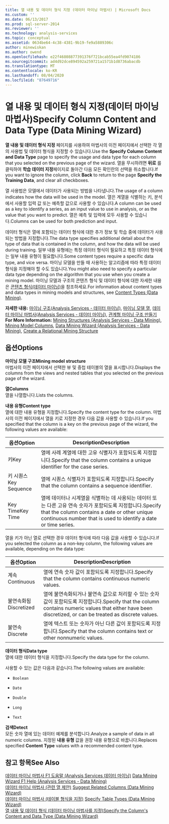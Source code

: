 ```yaml
---
title: 열 내용 및 데이터 형식 지정 (데이터 마이닝 마법사) | Microsoft Docs
ms.custom: ''
ms.date: 06/13/2017
ms.prod: sql-server-2014
ms.reviewer: ''
ms.technology: analysis-services
ms.topic: conceptual
ms.assetid: 0634be64-4c38-4381-9b19-fe9a5889306c
author: minewiskan
ms.author: owend
ms.openlocfilehash: e22f46808877391376f721bcab55ea4fd9074186
ms.sourcegitcommit: ad4d92dce894592a259721a1571b1d8736abacdb
ms.translationtype: MT
ms.contentlocale: ko-KR
ms.lasthandoff: 08/04/2020
ms.locfileid: "87649716"
---
```

# <a name="specify-column-content-and-data-type-data-mining-wizard"></a><span data-ttu-id="47452-102">열 내용 및 데이터 형식 지정(데이터 마이닝 마법사)</span><span class="sxs-lookup"><span data-stu-id="47452-102">Specify Column Content and Data Type (Data Mining Wizard)</span></span>
  <span data-ttu-id="47452-103">**열 내용 및 데이터 형식 지정** 페이지를 사용하여 마법사의 이전 페이지에서 선택한 각 열의 사용법 및 데이터 형식을 지정할 수 있습니다.</span><span class="sxs-lookup"><span data-stu-id="47452-103">Use the **Specify Column Content and Data Type** page to specify the usage and data type for each column that you selected on the previous page of the wizard.</span></span> <span data-ttu-id="47452-104">열을 무시하려면 **뒤로** 를 클릭하여 **학습 데이터 지정**페이지로 돌아간 다음 모든 확인란의 선택을 취소합니다.</span><span class="sxs-lookup"><span data-stu-id="47452-104">If you want to ignore the column, click **Back** to return to the page **Specify the Training Data**, and clear all checkboxes.</span></span>  
  
 <span data-ttu-id="47452-105">열 사용법은 모델에서 데이터가 사용되는 방법을 나타냅니다.</span><span class="sxs-lookup"><span data-stu-id="47452-105">The usage of a column indicates how the data will be used in the model.</span></span> <span data-ttu-id="47452-106">열은 계열을 식별하는 키, 분석에서 사용할 입력 값 또는 예측할 값으로 사용할 수 있습니다.</span><span class="sxs-lookup"><span data-stu-id="47452-106">A column can be used as a key to identify a series, as an input value to use in analysis, or as the value that you want to predict.</span></span> <span data-ttu-id="47452-107">열은 예측 및 입력에 모두 사용할 수 있습니다.</span><span class="sxs-lookup"><span data-stu-id="47452-107">Columns can be used for both prediction and input.</span></span>  
  
 <span data-ttu-id="47452-108">데이터 형식은 열에 포함되는 데이터 형식에 대한 추가 정보 및 학습 중에 데이터가 사용되는 방법을 지정합니다.</span><span class="sxs-lookup"><span data-stu-id="47452-108">The data type specifies additional detail about the type of data that is contained in the column, and how the data will be used during training.</span></span> <span data-ttu-id="47452-109">일부 내용 유형에는 특정 데이터 형식이 필요하고 특정 데이터 형식에는 일부 내용 유형이 필요합니다.</span><span class="sxs-lookup"><span data-stu-id="47452-109">Some content types require a specific data type, and vice versa.</span></span> <span data-ttu-id="47452-110">마이닝 모델을 만들 때 사용하는 알고리즘에 따라 특정 데이터 형식을 지정해야 할 수도 있습니다.</span><span class="sxs-lookup"><span data-stu-id="47452-110">You might also need to specify a particular data type depending on the algorithm that you use when you create a mining model.</span></span> <span data-ttu-id="47452-111">마이닝 모델과 구조의 콘텐츠 형식 및 데이터 형식에 대한 자세한 내용은 [콘텐츠 형식&#40;데이터 마이닝&#41;](data-mining/content-types-data-mining.md)을 참조하세요.</span><span class="sxs-lookup"><span data-stu-id="47452-111">For information about content types and data types in mining models and structures, see [Content Types &#40;Data Mining&#41;](data-mining/content-types-data-mining.md).</span></span>  
  
 <span data-ttu-id="47452-112">**자세한 내용:** [마이닝 구조&#40;Analysis Services - 데이터 마이닝&#41;](data-mining/mining-structures-analysis-services-data-mining.md), [마이닝 모델 열](data-mining/mining-model-columns.md), [데이터 마이닝 마법사&#40;Analysis Services - 데이터 마이닝&#41;](data-mining/data-mining-wizard-analysis-services-data-mining.md), [관계형 마이닝 구조 만들기](data-mining/create-a-relational-mining-structure.md)</span><span class="sxs-lookup"><span data-stu-id="47452-112">**For More Information:** [Mining Structures &#40;Analysis Services - Data Mining&#41;](data-mining/mining-structures-analysis-services-data-mining.md), [Mining Model Columns](data-mining/mining-model-columns.md), [Data Mining Wizard &#40;Analysis Services - Data Mining&#41;](data-mining/data-mining-wizard-analysis-services-data-mining.md), [Create a Relational Mining Structure](data-mining/create-a-relational-mining-structure.md)</span></span>  
  
## <a name="options"></a><span data-ttu-id="47452-113">옵션</span><span class="sxs-lookup"><span data-stu-id="47452-113">Options</span></span>  
 <span data-ttu-id="47452-114">**마이닝 모델 구조**</span><span class="sxs-lookup"><span data-stu-id="47452-114">**Mining model structure**</span></span>  
 <span data-ttu-id="47452-115">마법사의 이전 페이지에서 선택한 뷰 및 중첩 테이블의 열을 표시합니다.</span><span class="sxs-lookup"><span data-stu-id="47452-115">Displays the columns from the views and nested tables that you selected on the previous page of the wizard.</span></span>  
  
 <span data-ttu-id="47452-116">**열**</span><span class="sxs-lookup"><span data-stu-id="47452-116">**Columns**</span></span>  
 <span data-ttu-id="47452-117">열을 나열합니다.</span><span class="sxs-lookup"><span data-stu-id="47452-117">Lists the columns.</span></span>  
  
 <span data-ttu-id="47452-118">**내용 유형**</span><span class="sxs-lookup"><span data-stu-id="47452-118">**Content type**</span></span>  
 <span data-ttu-id="47452-119">열에 대한 내용 유형을 지정합니다.</span><span class="sxs-lookup"><span data-stu-id="47452-119">Specify the content type for the column.</span></span> <span data-ttu-id="47452-120">마법사의 이전 페이지에서 열을 키로 지정한 경우 다음 값을 사용할 수 있습니다.</span><span class="sxs-lookup"><span data-stu-id="47452-120">If you specified that the column is a key on the previous page of the wizard, the following values are available:</span></span>  
  
|<span data-ttu-id="47452-121">옵션</span><span class="sxs-lookup"><span data-stu-id="47452-121">Option</span></span>|<span data-ttu-id="47452-122">Description</span><span class="sxs-lookup"><span data-stu-id="47452-122">Description</span></span>|  
|------------|-----------------|  
|<span data-ttu-id="47452-123">키</span><span class="sxs-lookup"><span data-stu-id="47452-123">Key</span></span>|<span data-ttu-id="47452-124">열에 사례 계열에 대한 고유 식별자가 포함되도록 지정합니다.</span><span class="sxs-lookup"><span data-stu-id="47452-124">Specify that the column contains a unique identifier for the case series.</span></span>|  
|<span data-ttu-id="47452-125">키 시퀀스</span><span class="sxs-lookup"><span data-stu-id="47452-125">Key Sequence</span></span>|<span data-ttu-id="47452-126">열에 시퀀스 식별자가 포함되도록 지정합니다.</span><span class="sxs-lookup"><span data-stu-id="47452-126">Specify that the column contains a sequence identifier.</span></span>|  
|<span data-ttu-id="47452-127">Key Time</span><span class="sxs-lookup"><span data-stu-id="47452-127">Key Time</span></span>|<span data-ttu-id="47452-128">열에 데이터나 시계열을 식별하는 데 사용되는 데이터 또는 다른 고유 연속 숫자가 포함되도록 지정합니다.</span><span class="sxs-lookup"><span data-stu-id="47452-128">Specify that the column contains a date or other unique continuous number that is used to identify a date or time series.</span></span>|  
  
 <span data-ttu-id="47452-129">열을 키가 아닌 열로 선택한 경우 데이터 형식에 따라 다음 값을 사용할 수 있습니다.</span><span class="sxs-lookup"><span data-stu-id="47452-129">If you selected the column as a non-key column, the following values are available, depending on the data type:</span></span>  
  
|<span data-ttu-id="47452-130">옵션</span><span class="sxs-lookup"><span data-stu-id="47452-130">Option</span></span>|<span data-ttu-id="47452-131">Description</span><span class="sxs-lookup"><span data-stu-id="47452-131">Description</span></span>|  
|------------|-----------------|  
|<span data-ttu-id="47452-132">계속</span><span class="sxs-lookup"><span data-stu-id="47452-132">Continuous</span></span>|<span data-ttu-id="47452-133">열에 연속 숫자 값이 포함되도록 지정합니다.</span><span class="sxs-lookup"><span data-stu-id="47452-133">Specify that the column contains continuous numeric values.</span></span>|  
|<span data-ttu-id="47452-134">불연속화됨</span><span class="sxs-lookup"><span data-stu-id="47452-134">Discretized</span></span>|<span data-ttu-id="47452-135">열에 불연속화되거나 불연속 값으로 처리할 수 있는 숫자 값이 포함되도록 지정합니다.</span><span class="sxs-lookup"><span data-stu-id="47452-135">Specify that the column contains numeric values that either have been discretized, or can be treated as discrete values.</span></span>|  
|<span data-ttu-id="47452-136">불연속</span><span class="sxs-lookup"><span data-stu-id="47452-136">Discrete</span></span>|<span data-ttu-id="47452-137">열에 텍스트 또는 숫자가 아닌 다른 값이 포함되도록 지정합니다.</span><span class="sxs-lookup"><span data-stu-id="47452-137">Specify that the column contains text or other nonnumeric values.</span></span>|  
  
 <span data-ttu-id="47452-138">**데이터 형식**</span><span class="sxs-lookup"><span data-stu-id="47452-138">**Data type**</span></span>  
 <span data-ttu-id="47452-139">열에 대한 데이터 형식을 지정합니다.</span><span class="sxs-lookup"><span data-stu-id="47452-139">Specify the data type for the column.</span></span>  
  
 <span data-ttu-id="47452-140">사용할 수 있는 값은 다음과 같습니다.</span><span class="sxs-lookup"><span data-stu-id="47452-140">The following values are available:</span></span>  
  
-   `Boolean`  
  
-   `Date`  
  
-   `Double`  
  
-   `Long`  
  
-   `Text`  
  
 <span data-ttu-id="47452-141">**검색**</span><span class="sxs-lookup"><span data-stu-id="47452-141">**Detect**</span></span>  
 <span data-ttu-id="47452-142">모든 숫자 열에 있는 데이터 예제를 분석합니다.</span><span class="sxs-lookup"><span data-stu-id="47452-142">Analyze a sample of data in all numeric columns.</span></span> <span data-ttu-id="47452-143">지정된 **내용 유형** 값을 권장 내용 유형으로 바꿉니다.</span><span class="sxs-lookup"><span data-stu-id="47452-143">Replaces specified **Content Type** values with a recommended content type.</span></span>  
  
## <a name="see-also"></a><span data-ttu-id="47452-144">참고 항목</span><span class="sxs-lookup"><span data-stu-id="47452-144">See Also</span></span>  
 <span data-ttu-id="47452-145">[데이터 마이닝 마법사 F1 도움말 &#40;Analysis Services 데이터 마이닝&#41;](data-mining-wizard-f1-help-analysis-services-data-mining.md) </span><span class="sxs-lookup"><span data-stu-id="47452-145">[Data Mining Wizard F1 Help &#40;Analysis Services - Data Mining&#41;](data-mining-wizard-f1-help-analysis-services-data-mining.md) </span></span>  
 <span data-ttu-id="47452-146">[데이터 마이닝 마법사 &#40;관련 열 제안&#41;](suggest-related-columns-data-mining-wizard.md) </span><span class="sxs-lookup"><span data-stu-id="47452-146">[Suggest Related Columns &#40;Data Mining Wizard&#41;](suggest-related-columns-data-mining-wizard.md) </span></span>  
 <span data-ttu-id="47452-147">[데이터 마이닝 마법사 &#40;테이블 형식을 지정&#41;](specify-table-types-data-mining-wizard.md) </span><span class="sxs-lookup"><span data-stu-id="47452-147">[Specify Table Types &#40;Data Mining Wizard&#41;](specify-table-types-data-mining-wizard.md) </span></span>  
 [<span data-ttu-id="47452-148">열 내용 및 데이터 형식 &#40;데이터 마이닝 마법사를 지정&#41;</span><span class="sxs-lookup"><span data-stu-id="47452-148">Specify the Column's Content and Data Type &#40;Data Mining Wizard&#41;</span></span>](specify-the-column-s-content-and-data-type-data-mining-wizard.md)  
  
  

